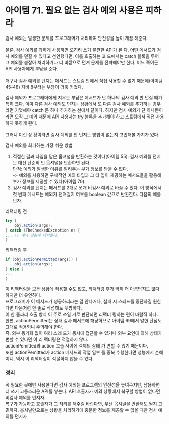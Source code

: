 # 아이템 71. 필요 없는 검사 예외 사용은 피하라


검사 예외는 발생한 문제를 프로그래머가 처리하여 안전성을 높이 게끔 해준다. <br><br>
물론, 검사 예외를 과하게 사용하면 오히려 쓰기 불편한 API가 된 다.
어떤 메서드가 검사 예외를 던질 수 있다고 선언됐다면,
이를 호출하는 코 드에서는 catch 블록을 두어 그 예외를 붙잡아 처리하거나 더 바깥으로 던져 문제를 전파해야만 한다.
어느 쪽이든 API 사용자에게 부담을 준다.<br><br>
더구나 검사 예외를 던지는 메서드는 스트림 안에서 직접 사용할 수 없기 때문에(아이템 45-48) 자바 8부터는 부담이 더욱 커졌다.

검사 예외가 프로그래머에게 지우는 부담은 메서드가 단 하나의 검사 예외 만 던질 때가 특히 크다. 이미 다른 검사 예외도 던지는 상황에서 또 다른 검사 예외를 추가하는 경우라면 기껏해야 catch 문 하나 추가하는 선에서 끝이다.
하지만 검사 예외가 단 하나뿐이라면 오직 그 예외 때문에 API 사용자는 try 블록을 추가해야 하고 스트림에서 직접 사용하지 못하게 된다.<br><br>
그러니 이런 상 황이라면 검사 예외를 안 던지는 방법이 없는지 고민해볼 가치가 있다.<br>

검사 예외를 회피하는 가장 쉬운 방법
1. 적절한 결과 타입을 담은 옵셔널을 반환하는 것이다(아이템 55). 검사 예외를 던지는 대신 단순히 빈 옵셔널을 반환하면 된다.<br>
단점: 예외가 발생한 이유를 알려주는 부가 정보를 담을 수 없다.<br>
-> 예외를 사용하면 구체적인 예외 타입과 그 타 입이 제공하는 메서드들을 활용해 부가 정보를 제공할 수 있다(아이템 70).
2. 검사 예외를 던지는 메서드를 2개로 쪼개 비검사 예외로 바꿀 수 있다. 이 방식에서 첫 번째 메서드는 예외가 던져질지 여부를 boolean 값으로 반환한다. 다음의 예를 보자.

리팩터링 전
```java
try {
    obj.action(args);
} catch (TheCheckedException e) {
... // 예외 상황에 대처한다.
}
```
리팩터링 후
```java
if (obj.actionPermitted(args)) {
    obj.action(args);
} else {
...
}
```
이 리팩터링을 모든 상황에 적용할 수도 없고, 리팩터링 후가 딱히 더 아름답지도 않다. 하지만 더 유연하다.<br>
프로그래머가 이 메서드가 성공하리라는 걸 안다거나, 실패 시 스레드를 중단하길 원한다면 다음처럼 한 줄로 작성해도 무방하다.<br>
이 한 줄짜리 호출 방식 이 주로 쓰일 거로 판단되면 리팩터 링하는 편이 바람직 하다. <br>
한편, actionPermitted는 상태 검사 메서드에 해당하므로 아이템 69에서 말한 단점도 그대로 적용되니 주의해야 한다.<br>
즉, 외부 동기화 없이 여러 스레 드가 동시에 접근할 수 있거나 외부 요인에 의해 상태가 변할 수 있다면 이 리 팩터링은 적절하지 않다.<br>
actionPemitted와 action 호출 사이에 객체의 상태 가 변할 수 있기 때문이다.<br>
또한 actionPemitted가 action 메서드의 작업 일부 를 중복 수행한다면 성능에서 손해이니, 역시 이 리팩터링이 적절하지 않을 수 있다.<br>


### 정리<br>
꼭 필요한 곳에만 사용한다면 검사 예외는 프로그램의 안전성올 높여주지만, 남용하면 더 쓰기 고통스러운 API를 낳는다.
API 호출자가 예외 상황에서 복구할 방법이 없다면 비검사 예외를 던지자. <br>
복구가 가능하고 호출자가 그 처리를 해주길 바란다면, 우선 옵셔널을 반환해도 될지 고민하자. 옵셔널만으로는 상황을 처리하기에 충분한 정보를 제공할 수 없올 때만 검사 예외를 던지자
